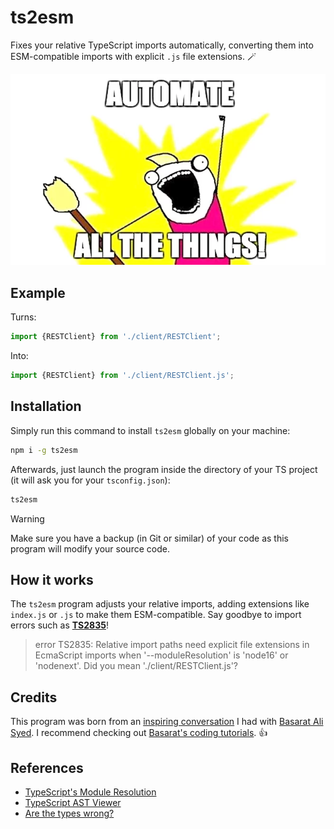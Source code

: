 # ts2esm

Fixes your relative TypeScript imports automatically, converting them into ESM-compatible imports with explicit `.js` file extensions. 🪄

![Automate all the things](./automate.webp)

## Example

Turns:

```ts
import {RESTClient} from './client/RESTClient';
```

Into:

```ts
import {RESTClient} from './client/RESTClient.js';
```

## Installation

Simply run this command to install `ts2esm` globally on your machine:

```bash
npm i -g ts2esm
```

Afterwards, just launch the program inside the directory of your TS project (it will ask you for your `tsconfig.json`):

```bash
ts2esm
```

> [!WARNING]  
> Make sure you have a backup (in Git or similar) of your code as this program will modify your source code.

## How it works

The `ts2esm` program adjusts your relative imports, adding extensions like `index.js` or `.js` to make them ESM-compatible. Say goodbye to import errors such as [**TS2835**](https://typescript.tv/errors/#ts2835)!

> error TS2835: Relative import paths need explicit file extensions in EcmaScript imports when '--moduleResolution' is 'node16' or 'nodenext'. Did you mean './client/RESTClient.js'?

## Credits

This program was born from an [inspiring conversation](https://twitter.com/bennycode/status/1693362836695585084) I had with [Basarat Ali Syed](https://twitter.com/basarat). I recommend checking out [Basarat's coding tutorials](https://www.youtube.com/@basarat). 👍

## References

- [TypeScript's Module Resolution](https://www.typescriptlang.org/docs/handbook/modules/theory.html#module-resolution-is-host-defined)
- [TypeScript AST Viewer](https://ts-ast-viewer.com/)
- [Are the types wrong?](https://github.com/arethetypeswrong/arethetypeswrong.github.io)
